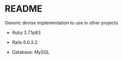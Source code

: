# README

Generic devise implementation to use in other projects


* Ruby 2.7.1p83

* Rails 6.0.3.2

* Database: MySQL
